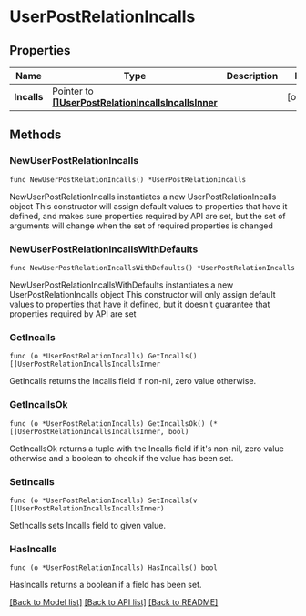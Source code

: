 # UserPostRelationIncalls

## Properties

Name | Type | Description | Notes
------------ | ------------- | ------------- | -------------
**Incalls** | Pointer to [**[]UserPostRelationIncallsIncallsInner**](UserPostRelationIncallsIncallsInner.md) |  | [optional]

## Methods

### NewUserPostRelationIncalls

`func NewUserPostRelationIncalls() *UserPostRelationIncalls`

NewUserPostRelationIncalls instantiates a new UserPostRelationIncalls object
This constructor will assign default values to properties that have it defined,
and makes sure properties required by API are set, but the set of arguments
will change when the set of required properties is changed

### NewUserPostRelationIncallsWithDefaults

`func NewUserPostRelationIncallsWithDefaults() *UserPostRelationIncalls`

NewUserPostRelationIncallsWithDefaults instantiates a new UserPostRelationIncalls object
This constructor will only assign default values to properties that have it defined,
but it doesn't guarantee that properties required by API are set

### GetIncalls

`func (o *UserPostRelationIncalls) GetIncalls() []UserPostRelationIncallsIncallsInner`

GetIncalls returns the Incalls field if non-nil, zero value otherwise.

### GetIncallsOk

`func (o *UserPostRelationIncalls) GetIncallsOk() (*[]UserPostRelationIncallsIncallsInner, bool)`

GetIncallsOk returns a tuple with the Incalls field if it's non-nil, zero value otherwise
and a boolean to check if the value has been set.

### SetIncalls

`func (o *UserPostRelationIncalls) SetIncalls(v []UserPostRelationIncallsIncallsInner)`

SetIncalls sets Incalls field to given value.

### HasIncalls

`func (o *UserPostRelationIncalls) HasIncalls() bool`

HasIncalls returns a boolean if a field has been set.

[[Back to Model list]](../README.md#documentation-for-models) [[Back to API list]](../README.md#documentation-for-api-endpoints) [[Back to README]](../README.md)
